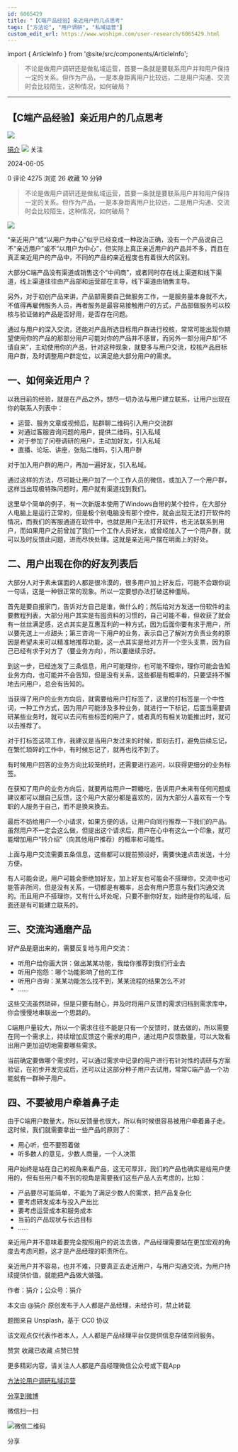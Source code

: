 ```yaml
---
id: 6065429
title: "【C端产品经验】亲近用户的几点思考"
tags: ["方法论", "用户调研", "私域运营"]
custom_edit_url: https://www.woshipm.com/user-research/6065429.html
---
```

import { ArticleInfo } from '@site/src/components/ArticleInfo';

<ArticleInfo
    author="狷介"
    authorLink="https://www.woshipm.com/u/1197423"
    published="2024-06-05"
    views={4275}
    comments={0}
    collects={26}
/>

> 不论是做用户调研还是做私域运营，首要一条就是要联系用户并和用户保持一定的关系。但作为产品，一是本身距离用户比较远，二是用户沟通、交流时会比较陌生，这种情况，如何破局？

---

## 【C端产品经验】亲近用户的几点思考

[![](https://image.woshipm.com/wp-files/2020/12/8w5GMf9WMsspB2F2RawB.jpg!/both/72x72)](https://www.woshipm.com/u/1197423)

[狷介](https://www.woshipm.com/u/1197423) ![](https://static.woshipm.com/tag/1101_1@2x.png) 关注

2024-06-05

0 评论 4275 浏览 26 收藏 10 分钟

> 不论是做用户调研还是做私域运营，首要一条就是要联系用户并和用户保持一定的关系。但作为产品，一是本身距离用户比较远，二是用户沟通、交流时会比较陌生，这种情况，如何破局？

![](https://image.woshipm.com/2023/04/13/10140e9c-d9ea-11ed-a8b0-00163e0b5ff3.jpg)

“亲近用户”或“以用户为中心”似乎已经变成一种政治正确，没有一个产品说自己不“亲近用户”或不“以用户为中心”，但实际上真正亲近用户的产品并不多，而且在真正亲近用户的产品中，不同的产品的亲近程度也有着很大的区别。

大部分C端产品没有渠道或销售这个“中间商”，或者同时存在线上渠道和线下渠道，线上渠道往往由产品部和运营部在主导，线下渠道由销售主导。

另外，对于初创产品来讲，产品部需要自己做服务工作，一是服务量本身就不大，不值得再雇佣服务人员，再者服务是最容易接触用户的方式，产品部做服务可以校核与验证做的产品是否好用，是否存在问题。

通过与用户的深入交流，还能对产品所选目标用户群进行校核，常常可能出现你期望使用你的产品的那部分用户可能对你的产品并不感冒，而另外一部分用户却“不请自来”，主动使用你的产品，针对这种现象，就要多与用户交流，校核产品目标用户群，及时调整用户群定位，以满足绝大部分用户的需求。

## 一、如何亲近用户？

以我目前的经验，就是在产品之外，想尽一切办法与用户建立联系，让用户出现在你的联系人列表中：

*   运营、服务文章或视频后，贴群聊二维码引入用户交流群
*   对通过客服咨询问题的用户，提供二维码，引入私域
*   对于参加了问卷调研的用户，主动加好友，引入私域
*   直播、论坛、讲座，张贴二维码，引入用户群

对于加入用户群的用户，再加一遍好友，引入私域。

通过这样的方法，尽可能让用户加了一个工作人员的微信，或加入了一个用户群，这样当出现极特殊问题时，用户就有渠道找到我们。

这里举个简单的例子，有一次新版本使用了Windows自带的某个控件，在大部分人电脑上是运行正常的，但是极个别电脑没有那个控件，就会出现无法打开软件的情况，而我们的客服通道在软件中，也就是用户无法打开软件，也无法联系到用户，而如果用户之前曾加了我们一个工作人员好友，或曾经加入了一个用户群，就可以及时反馈此问题，进而尽快处理。这就是亲近用户摆在明面上的好处。

## 二、用户出现在你的好友列表后

大部分人对于素未谋面的人都是很冷漠的，很多用户加上好友后，可能不会跟你说一句话，这是一种很正常的现象。所以一定要想办法打破这种僵局。

首先是要自报家门，告诉对方自己是谁，做什么的；然后给对方发送一份软件的主要教程列表，大部分用户其实是有囤资料的习惯的，自己可能不看，但收获了就会有一丝丝满足感，这点其实是互惠互利的一种方式，因为后面你要有求于用户，所以要先送上一点甜头；第三咨询一下用户的业务，表示自己了解对方负责业务的原因是希望未来可以精准地推荐功能，这一点其实是给对方开一个空头支票，因为自己已经有求于对方了（要业务方向），所以要继续示好。

到这一步，已经连发了三条信息，用户可能理你，也可能不理你，理你可能会告知业务方向，也可能并不会告知，但是没有关系，这些都是有概率的，只要坚持不懈地去问用户，总会有告知的。

当获得了用户的业务方向后，就需要给用户打标签了，这里的打标签是一个中性词，一种工作方式，因为用户可能涉及多种业务，就进行一下标记，后面当需要调研某些业务时，就可以去问有些标签的用户了，或者真的有相关功能推出时，就可以去推荐了。

对于打标签这项工作，我建议是当用户发过来的时候，即刻去打，避免后续忘记，在繁忙琐碎的工作中，有时候忘记了，就再也找不到了。

有时候用户回答的业务方向比较笼统时，还需要进行追问，以获得更细分的业务标签。

在获知了用户的业务方向后，就要再给用户一颗糖吃，告诉用户未来有任何问题或建议都可以跟自己反馈，这个用户大部分都是喜欢的，因为大部分人喜欢有一个专职的人服务于自己，而不是换来换去。

最后不妨给用户一个小请求，如果方便的话，让用户向同行推荐一下我们的产品。虽然用户不一定会这么做，但提出这个请求后，用户在心中有这么一个印象，就可能增加用户“转介绍”（向其他用户推荐）的概率和可能性。

上面与用户交流需要五条信息，这些都可以提前预设好，需要快速点击发送，十分方便。

有人可能会说，用户可能会拒绝加好友，加上好友也可能会不搭理你，交流中也可能答非所问，但是没有关系，一切都是有概率，总会有用户愿意与我们沟通交流的。而且用户不搭理你，又有什么坏处呢，只要不删你好友，始终是你的私域，后面还是有可能建立联系的。

## 三、交流沟通磨产品

好产品是磨出来的，需要反复地与用户交流：

*   听用户给你画大饼：做出某某功能，我给你推荐到我们行业去
*   听用户抱怨：哪个功能影响了他的工作
*   听用户咨询：某某功能怎么找不到，某某流程的结果怎么不对
*   ……

这些交流虽然琐碎，但是只要有耐心，并及时将用户反馈的需求归档到需求库中，你会慢慢地串联出一个思路的。

C端用户量较大，所以一个需求往往不能是只有一个反馈时，就去做的，所以需要在同一个需求上，持续增加反馈这个需求的用户，通过用户反馈数量，可以大致看出用户更加迫切地需要哪些需求。

当前确定要做哪个需求时，可以通过需求中记录的用户进行有针对性的调研与方案验证，在初步开发完成后，还可以让这部分种子用户去试用，常常C端产品一个功能就有一群种子用户。

## 四、不要被用户牵着鼻子走

由于C端用户数量大，所以反馈量也很大，所以有时候很容易被用户牵着鼻子走。这时候，我们就需要拿出一些产品的原则了：

*   用心听，但不要照着做
*   听多数人的意见，少数人商量，一个人决策

用户始终是站在自己的视角来看产品，这无可厚非，我们的产品也确实是给用户使用的，但有些用户看不到的视角是需要我们这些产品人去考虑的，比如：

*   产品要尽可能简单，不能为了满足少数人的需求，把产品复杂化
*   要考虑研发成本与投入产出比
*   要考虑运营成本和服务成本
*   当前的产品现状与长远目标
*   ……

亲近用户并不意味着要完全按照用户的说法去做，产品经理需要站在更加宏观的角度去考虑问题，这才是产品经理的职责所在。

亲近用户并不容易，也并不难，只要真正去走近用户，与用户沟通交流，为用户持续提供价值，就能把产品做大做强。

作者：狷介；公众号：狷介

本文由 @狷介 原创发布于人人都是产品经理，未经许可，禁止转载

题图来自 Unsplash，基于 CC0 协议

该文观点仅代表作者本人，人人都是产品经理平台仅提供信息存储空间服务。

赞赏 收藏已收藏 点赞已赞

更多精彩内容，请关注人人都是产品经理微信公众号或下载App

[方法论](https://www.woshipm.com/tag/%e6%96%b9%e6%b3%95%e8%ae%ba)[用户调研](https://www.woshipm.com/tag/%e7%94%a8%e6%88%b7%e8%b0%83%e7%a0%94)[私域运营](https://www.woshipm.com/tag/%e7%a7%81%e5%9f%9f%e8%bf%90%e8%90%a5)

[分享到微博](https://service.weibo.com/share/share.php?appkey=2775287854&title=【C端产品经验】亲近用户的几点思考&url=https://www.woshipm.com/user-research/6065429.html&pic=https://image.woshipm.com/2023/04/13/10140e9c-d9ea-11ed-a8b0-00163e0b5ff3.jpg)

微信扫一扫

![微信二维码](https://api.pwmqr.com/qrcode/create/?url=https://www.woshipm.com/user-research/6065429.html)

分享